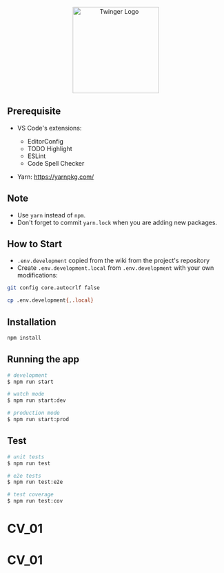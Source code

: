 <p align="center">
  <a href="http://twinger.vn/" target="blank"><img src="https://twinger.vn/wp-content/themes/main/assets/images/logo_twinger.png" width="200" alt="Twinger Logo" /></a>
</p>

## Prerequisite

- VS Code's extensions:
  - EditorConfig
  - TODO Highlight
  - ESLint
  - Code Spell Checker

- Yarn: <https://yarnpkg.com/>

## Note

- Use `yarn` instead of `npm`.
- Don't forget to commit `yarn.lock` when you are adding new packages.

## How to Start

- `.env.development` copied from the wiki from the project's repository 
- Create `.env.development.local` from `.env.development` with your own modifications:

```sh
git config core.autocrlf false
```

```sh
cp .env.development{,.local}
```

## Installation

```bash
npm install
```

## Running the app

```bash
# development
$ npm run start

# watch mode
$ npm run start:dev

# production mode
$ npm run start:prod
```

## Test

```bash
# unit tests
$ npm run test

# e2e tests
$ npm run test:e2e

# test coverage
$ npm run test:cov
```
# CV_01
# CV_01
